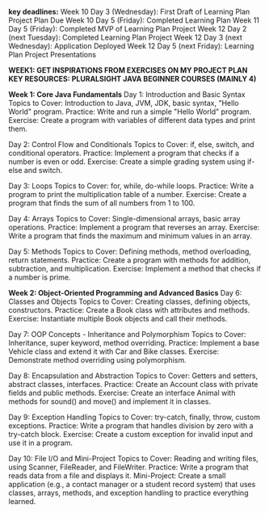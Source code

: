 **key deadlines:**
Week 10 Day 3 (Wednesday): First Draft of Learning Plan Project Plan Due
Week 10 Day 5 (Friday): Completed Learning Plan
Week 11 Day 5 (Friday): Completed MVP of Learning Plan Project
Week 12 Day 2 (next Tuesday): Completed Learning Plan Project
Week 12 Day 3 (next Wednesday): Application Deployed
Week 12 Day 5 (next Friday): Learning Plan Project Presentations

**WEEK1: GET INSPIRATIONS FROM EXERCISES ON MY PROJECT PLAN**
**KEY RESOURCES: PLURALSIGHT JAVA BEGINNER COURSES (MAINLY 4)**

**Week 1: Core Java Fundamentals**
Day 1: Introduction and Basic Syntax
Topics to Cover: Introduction to Java, JVM, JDK, basic syntax, "Hello World" program.
Practice: Write and run a simple "Hello World" program.
Exercise: Create a program with variables of different data types and print them.

Day 2: Control Flow and Conditionals
Topics to Cover: if, else, switch, and conditional operators.
Practice: Implement a program that checks if a number is even or odd.
Exercise: Create a simple grading system using if-else and switch.

Day 3: Loops
Topics to Cover: for, while, do-while loops.
Practice: Write a program to print the multiplication table of a number.
Exercise: Create a program that finds the sum of all numbers from 1 to 100.

Day 4: Arrays
Topics to Cover: Single-dimensional arrays, basic array operations.
Practice: Implement a program that reverses an array.
Exercise: Write a program that finds the maximum and minimum values in an array.

Day 5: Methods
Topics to Cover: Defining methods, method overloading, return statements.
Practice: Create a program with methods for addition, subtraction, and multiplication.
Exercise: Implement a method that checks if a number is prime.

**Week 2: Object-Oriented Programming and Advanced Basics**
Day 6: Classes and Objects
Topics to Cover: Creating classes, defining objects, constructors.
Practice: Create a Book class with attributes and methods.
Exercise: Instantiate multiple Book objects and call their methods.

Day 7: OOP Concepts - Inheritance and Polymorphism
Topics to Cover: Inheritance, super keyword, method overriding.
Practice: Implement a base Vehicle class and extend it with Car and Bike classes.
Exercise: Demonstrate method overriding using polymorphism.

Day 8: Encapsulation and Abstraction
Topics to Cover: Getters and setters, abstract classes, interfaces.
Practice: Create an Account class with private fields and public methods.
Exercise: Create an interface Animal with methods for sound() and move() and implement it in classes.

Day 9: Exception Handling
Topics to Cover: try-catch, finally, throw, custom exceptions.
Practice: Write a program that handles division by zero with a try-catch block.
Exercise: Create a custom exception for invalid input and use it in a program.

Day 10: File I/O and Mini-Project
Topics to Cover: Reading and writing files, using Scanner, FileReader, and FileWriter.
Practice: Write a program that reads data from a file and displays it.
Mini-Project: Create a small application (e.g., a contact manager or a student record system) that uses classes, arrays, methods, and exception handling to practice everything learned.
